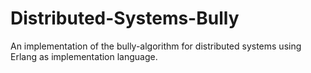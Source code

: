 # Distributed-Systems-Bully
An implementation of the bully-algorithm for distributed systems using Erlang as implementation language.
 
